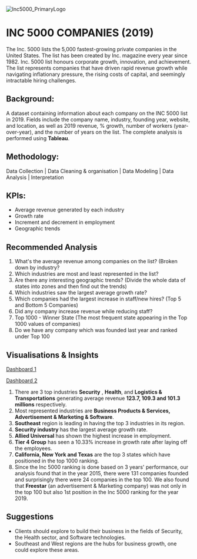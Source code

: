 ![Inc5000_PrimaryLogo](https://github.com/HafshaWahab/Inc-5000-Companies/assets/152807534/68c9a89a-b95f-4f6d-ad2a-ef07b0c9234f)

# INC 5000 COMPANIES (2019)
The Inc. 5000 lists the 5,000 fastest-growing private companies in the United States. The list has been created by Inc. magazine every year since 1982. Inc. 5000 list honours corporate growth, innovation, and achievement. The list represents companies that have driven rapid revenue growth while navigating inflationary pressure, the rising costs of capital, and seemingly intractable hiring challenges.

## Background:
A dataset containing information about each company on the INC 5000 list in 2019. Fields include the company name, industry, founding year, website, and location, as well as 2019 revenue, % growth, number of workers (year-over-year), and the number of years on the list. The complete analysis is performed using **Tableau**.
## Methodology:
Data Collection | Data Cleaning & organisation | Data Modeling | Data Analysis | Interpretation

## KPIs:
* Average revenue generated by each industry
* Growth rate
* Increment and decrement in employment
* Geographic trends

## Recommended Analysis
1. What's the average revenue among companies on the list? (Broken down by industry?
2. Which industries are most and least represented in the list?
3. Are there any interesting geographic trends? (Divide the whole data of states into zones and then find out the trends)
4. Which industries saw the largest average growth rate?
5. Which companies had the largest increase in staff/new hires? (Top 5 and Bottom 5 Companies) 
6. Did any company increase revenue while reducing staff?
7. Top 1000 - Winner State (The most frequent state appearing in the Top 1000 values of companies) 
8. Do we have any company which was founded last year and ranked under Top 100 

## Visualisations & Insights
[Dashboard 1](https://public.tableau.com/views/Inc5000CompaniesDataAnalysis2019/Dashboard12?:language=en-GB&:sid=&:display_count=n&:origin=viz_share_link)

[Dashboard 2](https://public.tableau.com/views/Inc5000CompaniesDataAnalysis2019/Dashboard22?:language=en-GB&:sid=&:display_count=n&:origin=viz_share_link)

1. There are 3 top industries __Security__ , __Health__, and __Logistics & Transportations__ generating average revenue __123.7, 109.3 and 101.3 millions__ respectively.
2. Most represented industries are __Business Products & Services, Advertisement & Marketing & Software__.
3. __Southeast__ region is leading in having the top 3 industries in its region.
4. __Security industry__ has the largest average growth rate.
5. __Allied Universal__ has shown the highest increase in employment.
6. __Tier 4 Group__ has seen a 10.33% increase in growth rate after laying off the employees.
7. __California, New York and Texas__ are the top 3 states which have positioned in the top 1000 ranking.
8. Since the Inc 5000 ranking is done based on 3 years' performance, our analysis found that in the year 2015, there were 131 companies founded and surprisingly there were 24 companies in the top 100. We also found that __Freestar__ (an advertisement & Marketing company) was not only in the top 100 but also 1st position in the Inc 5000 ranking for the year 2019.

## Suggestions
* Clients should explore to build their business in the fields of Security, the Health sector, and Software technologies.
* Southeast and West regions are the hubs for business growth, one could explore these areas.
